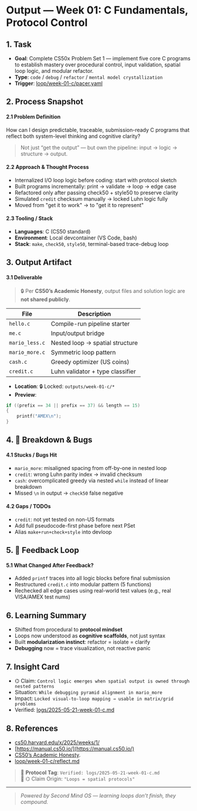 # Output — Week 01: C Fundamentals, Protocol Control

## 1. Task

- **Goal**: Complete CS50x Problem Set 1 — implement five core C programs to establish mastery over procedural control, input validation, spatial loop logic, and modular refactor.
- **Type**: `code` / `debug` / `refactor` / `mental model crystallization`
- **Trigger**: [loop/week-01-c/pacer.yaml](/loop/week-01-c/pacer.yaml)

## 2. Process Snapshot

#### 2.1 Problem Definition

How can I design predictable, traceable, submission-ready C programs that reflect both system-level thinking and cognitive clarity?

> Not just “get the output” — but own the pipeline: input → logic → structure → output.

#### 2.2 Approach & Thought Process

- Internalized I/O loop logic before coding: start with protocol sketch
- Built programs incrementally: print → validate → loop → edge case
- Refactored only after passing check50 + style50 to preserve clarity
- Simulated `credit` checksum manually → locked Luhn logic fully
- Moved from "get it to work" → to "get it to represent"

#### 2.3 Tooling / Stack

- **Languages**: C (CS50 standard)
- **Environment**: Local devcontainer (VS Code, bash)
- **Stack**: `make`, `check50`, `style50`, terminal-based trace-debug loop

## 3. Output Artifact

#### 3.1 Deliverable

> 🔒 Per **CS50’s Academic Honesty**, output files and solution logic are **not shared publicly**.

| File           | Description                      |
| -------------- | -------------------------------- |
| `hello.c`      | Compile-run pipeline starter     |
| `me.c`         | Input/output bridge              |
| `mario_less.c` | Nested loop → spatial structure  |
| `mario_more.c` | Symmetric loop pattern           |
| `cash.c`       | Greedy optimizer (US coins)      |
| `credit.c`     | Luhn validator + type classifier |

- **Location**: 🔒 Locked: `outputs/week-01-c/*`
- **Preview**:

```c
if ((prefix == 34 || prefix == 37) && length == 15)
{
    printf("AMEX\n");
}
```

## 4. 🚫 Breakdown & Bugs

#### 4.1 Stucks / Bugs Hit

- `mario_more`: misaligned spacing from off-by-one in nested loop
- `credit`: wrong Luhn parity index → invalid checksum
- `cash`: overcomplicated greedy via nested `while` instead of linear breakdown
- Missed `\n` in output → `check50` false negative

#### 4.2 Gaps / TODOs

- `credit`: not yet tested on non-US formats
- Add full pseudocode-first phase before next PSet
- Alias `make+run+check+style` into devloop

## 5. 🔁 Feedback Loop

#### 5.1 What Changed After Feedback?

- Added `printf` traces into all logic blocks before final submission
- Restructured `credit.c` into modular pattern (5 functions)
- Rechecked all edge cases using real-world test values (e.g., real VISA/AMEX test nums)

## 6. Learning Summary

- Shifted from procedural to **protocol mindset**
- Loops now understood as **cognitive scaffolds**, not just syntax
- Built **modularization instinct**: refactor = isolate = clarify
- **Debugging** now = trace visualization, not reactive panic

## 7. Insight Card

- ⌬ Claim: `Control logic emerges when spatial output is owned through nested patterns`
- Situation: `While debugging pyramid alignment in mario_more`
- Impact: `Locked visual-to-loop mapping → usable in matrix/grid problems`
- Verified: [logs/2025-05-21-week-01-c.md](/logs/2025-05-21-week-01-c.md)

## 8. References

- [cs50.harvard.edu/x/2025/weeks/1/](https://cs50.harvard.edu/x/2025/weeks/1/)
- [https://manual.cs50.io/](https://manual.cs50.io/)
- [CS50’s Academic Honesty](https://cs50.harvard.edu/x/honesty/).
- [loop/week-01-c/reflect.md](/loop/week-01-c/reflect.md)

> 📏 **Protocol Tag**: `Verified: logs/2025-05-21-week-01-c.md`  
> 📣 ⌬ Claim Origin: `"Loops = spatial protocols"`

---

> _Powered by Second Mind OS — learning loops don’t finish, they compound._
